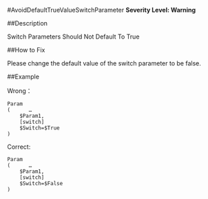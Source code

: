 #AvoidDefaultTrueValueSwitchParameter 
**Severity Level: Warning**


##Description

Switch Parameters Should Not Default To True


##How to Fix

Please change the default value of the switch parameter to be false.

##Example

Wrong：    

    Param
    (      …
        $Param1,
        [switch]
        $Switch=$True
    )

Correct:    

    Param
    (      …
        $Param1,
        [switch]
        $Switch=$False
    )
